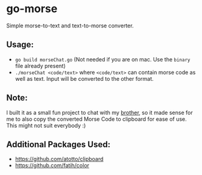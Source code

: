 # go-morse
Simple morse-to-text and text-to-morse converter.

## Usage:
- `go build morseChat.go` (Not needed if you are on mac. Use the `binary` file already present)
- `./morseChat <code/text>` where `<code/text>` can contain morse code as well as text. Input will be converted to the other format.

## Note:
I built it as a small fun project to chat with my [brother](https://github.com/xxihawkxx), so it made sense for me to also copy the converted Morse Code to clipboard for ease of use.
This might not suit everybody :)

## Additional Packages Used:
- https://github.com/atotto/clipboard
- https://github.com/fatih/color

